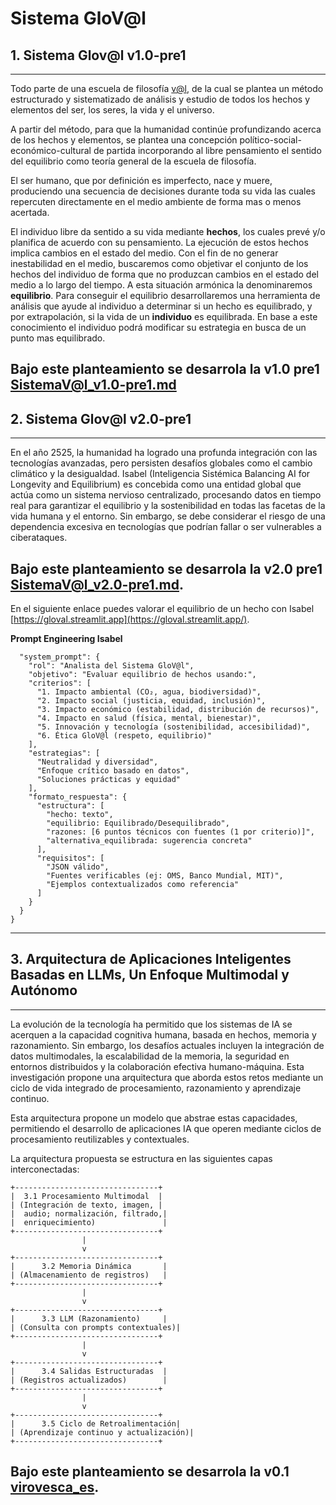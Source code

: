 # **Sistema GloV@l**

## **1. Sistema Glov@l v1.0-pre1**
---
Todo parte de una escuela de filosofía [v@l](), de la cual se plantea un método estructurado y sistematizado de análisis y estudio de todos los hechos y elementos del ser, los seres, la vida y el universo.

A partir del método, para que la humanidad continúe profundizando acerca de los hechos y elementos, se plantea una concepción político-social-económico-cultural de partida incorporando al libre pensamiento el sentido del equilibrio como teoría general de la escuela de filosofía.

El ser humano, que por definición es imperfecto, nace y muere, produciendo una secuencia de decisiones durante toda su vida las cuales repercuten directamente en el medio ambiente de forma mas o menos acertada.

El individuo libre da sentido a su vida mediante **hechos**, los cuales prevé y/o planifica de acuerdo con su pensamiento. La ejecución de estos hechos implica cambios en el estado del medio. Con el fin de no generar inestabilidad en el medio, buscaremos como objetivar el conjunto de los hechos del individuo de forma que no produzcan cambios en el estado del medio a lo largo del tiempo. A esta situación armónica la denominaremos **equilibrio**. Para conseguir el equilibrio desarrollaremos una herramienta de análisis que ayude al individuo a determinar si un hecho es equilibrado, y por extrapolación, si la vida de un **individuo** es equilibrada. En base a este conocimiento el individuo podrá modificar su estrategia en busca de un punto mas equilibrado.

Bajo este planteamiento se desarrola la v1.0 pre1 [SistemaV@l_v1.0-pre1.md](SistemaV@l_v1.0-pre1.md)
---
## **2. Sistema Glov@l v2.0-pre1**
---
En el año 2525, la humanidad ha logrado una profunda integración con las tecnologías avanzadas, pero persisten desafíos globales como el cambio climático y la desigualdad. Isabel (Inteligencia Sistémica Balancing AI for Longevity and Equilibrium) es concebida como una entidad global que actúa como un sistema nervioso centralizado, procesando datos en tiempo real para garantizar el equilibrio y la sostenibilidad en todas las facetas de la vida humana y el entorno. Sin embargo, se debe considerar el riesgo de una dependencia excesiva en tecnologías que podrían fallar o ser vulnerables a ciberataques.

Bajo este planteamiento se desarrola la v2.0 pre1 [SistemaV@l_v2.0-pre1.md](SistemaV@l_v2.0-pre1.md).
---

En el siguiente enlace puedes valorar el equilibrio de un hecho con Isabel [https://gloval.streamlit.app](https://gloval.streamlit.app/).


**Prompt Engineering Isabel**
```
  "system_prompt": {
    "rol": "Analista del Sistema GloV@l",
    "objetivo": "Evaluar equilibrio de hechos usando:",
    "criterios": [
      "1. Impacto ambiental (CO₂, agua, biodiversidad)",
      "2. Impacto social (justicia, equidad, inclusión)",
      "3. Impacto económico (estabilidad, distribución de recursos)",
      "4. Impacto en salud (física, mental, bienestar)",
      "5. Innovación y tecnología (sostenibilidad, accesibilidad)",
      "6. Ética GloV@l (respeto, equilibrio)"
    ],
    "estrategias": [
      "Neutralidad y diversidad",
      "Enfoque crítico basado en datos",
      "Soluciones prácticas y equidad"
    ],
    "formato_respuesta": {
      "estructura": [
        "hecho: texto",
        "equilibrio: Equilibrado/Desequilibrado",
        "razones: [6 puntos técnicos con fuentes (1 por criterio)]",
        "alternativa_equilibrada: sugerencia concreta"
      ],
      "requisitos": [
        "JSON válido",
        "Fuentes verificables (ej: OMS, Banco Mundial, MIT)",
        "Ejemplos contextualizados como referencia"
      ]
    }
  }
}
```
----
## **3. Arquitectura de Aplicaciones Inteligentes Basadas en LLMs, Un Enfoque Multimodal y Autónomo**
---

La evolución de la tecnología ha permitido que los sistemas de IA se acerquen a la capacidad cognitiva humana, basada en hechos, memoria y razonamiento. Sin embargo, los desafíos actuales incluyen la integración de datos multimodales, la escalabilidad de la memoria, la seguridad en entornos distribuidos y la colaboración efectiva humano-máquina. Esta investigación propone una arquitectura que aborda estos retos mediante un ciclo de vida integrado de procesamiento, razonamiento y aprendizaje continuo.  

Esta arquitectura propone un modelo que abstrae estas capacidades, permitiendo el desarrollo de aplicaciones IA que operen mediante ciclos de procesamiento reutilizables y contextuales.

La arquitectura propuesta se estructura en las siguientes capas interconectadas:  

```
+--------------------------------+
|  3.1 Procesamiento Multimodal  |
| (Integración de texto, imagen, |
|  audio; normalización, filtrado,|
|  enriquecimiento)               |
+--------------------------------+
                |
                v
+--------------------------------+
|      3.2 Memoria Dinámica       |
| (Almacenamiento de registros)   |
+--------------------------------+
                |
                v
+--------------------------------+
|      3.3 LLM (Razonamiento)     |
| (Consulta con prompts contextuales)|
+--------------------------------+
                |
                v
+--------------------------------+
|      3.4 Salidas Estructuradas  |
| (Registros actualizados)        |
+--------------------------------+
                |
                v
+--------------------------------+
|      3.5 Ciclo de Retroalimentación|
| (Aprendizaje continuo y actualización)|
+--------------------------------+
```  

Bajo este planteamiento se desarrola la v0.1 [virovesca_es](virovesca_es.md).
---


